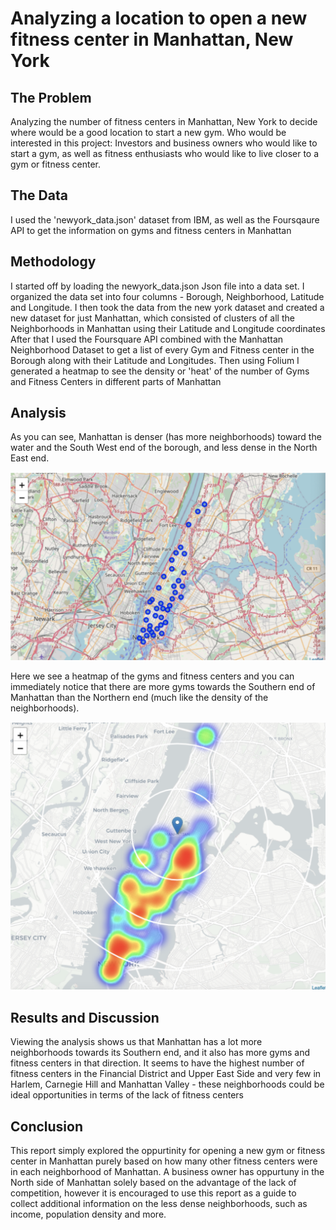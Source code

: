 # Analyzing a location to open a new fitness center in Manhattan, New York #

## The Problem ##

Analyzing the number of fitness centers in Manhattan, New York to decide where would be a good location to start a new gym.
Who would be interested in this project: Investors and business owners who would like to start a gym, as well as fitness enthusiasts who would like to live closer to a gym or fitness center.
  
## The Data ##
  
I used the 'newyork_data.json' dataset from IBM, as well as the Foursqaure API to get
the information on gyms and fitness centers in Manhattan
  
## Methodology ##

I started off by loading the newyork_data.json Json file into a data set. I organized the
data set into four columns - Borough, Neighborhood, Latitude and Longitude.
I then took the data from the new york dataset and created a new dataset for just
Manhattan, which consisted of clusters of all the Neighborhoods in Manhattan using
their Latitude and Longitude coordinates
After that I used the Foursquare API combined with the Manhattan Neighborhood
Dataset to get a list of every Gym and Fitness center in the Borough along with their
Latitude and Longitudes.
Then using Folium I generated a heatmap to see the density or 'heat' of the number of
Gyms and Fitness Centers in different parts of Manhattan


## Analysis ##

As you can see, Manhattan is denser (has more neighborhoods) toward the water and
the South West end of the borough, and less dense in the North East end.
  
![](images/image1.png)


Here we see a heatmap of the gyms and fitness centers and you can immediately notice
that there are more gyms towards the Southern end of Manhattan than the Northern end
(much like the density of the neighborhoods).


![](images/image2.png)


## Results and Discussion ##

Viewing the analysis shows us that Manhattan has a lot more neighborhoods towards
its Southern end, and it also has more gyms and fitness centers in that direction.
It seems to have the highest number of fitness centers in the Financial District and
Upper East Side and very few in Harlem, Carnegie Hill and Manhattan Valley - these
neighborhoods could be ideal opportunities in terms of the lack of fitness centers


## Conclusion ##
This report simply explored the oppurtinity for opening a new gym or fitness center in
Manhattan purely based on how many other fitness centers were in each neighborhood
of Manhattan.
A business owner has oppurtuny in the North side of Manhattan solely based on the
advantage of the lack of competition, however it is encouraged to use this report as a
guide to collect additional information on the less dense neighborhoods, such as
income, population density and more.

